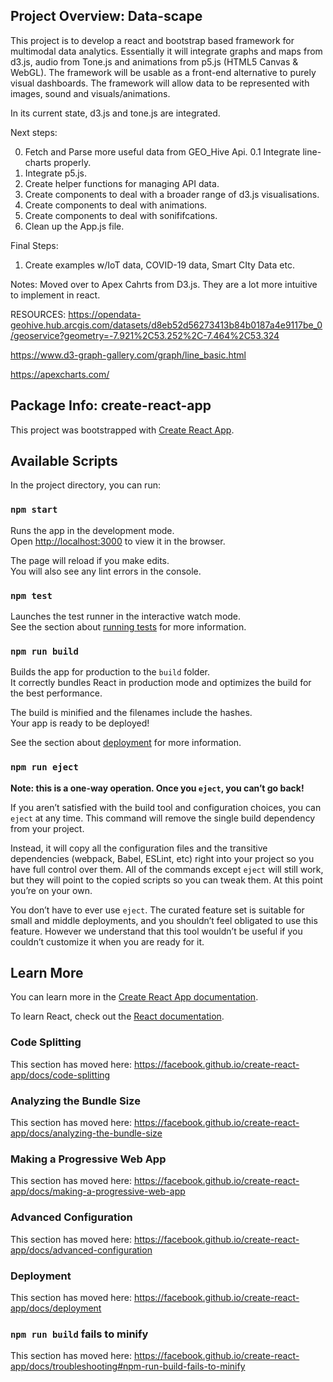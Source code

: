 ## Project Overview: Data-scape
This project is to develop a react and bootstrap based framework for multimodal data analytics.
Essentially it will integrate graphs and maps from d3.js, audio from Tone.js and animations from p5.js (HTML5 Canvas & WebGL).
The framework will be usable as a front-end alternative to purely visual dashboards.
The framework will allow data to be represented with images, sound and visuals/animations.

In its current state, d3.js and tone.js are integrated.

Next steps:

0. Fetch and Parse more useful data from GEO_Hive Api.
0.1 Integrate line-charts properly.
1. Integrate p5.js.
2. Create helper functions for managing API data.
3. Create components to deal with a broader range of d3.js visualisations.
4. Create components to deal with animations.
5. Create components to deal with sonififcations.
6. Clean up the App.js file.

Final Steps:
1. Create examples w/IoT data, COVID-19 data, Smart CIty Data etc.

Notes: Moved over to Apex Cahrts from D3.js. They are a lot more intuitive to implement in react.

RESOURCES:
https://opendata-geohive.hub.arcgis.com/datasets/d8eb52d56273413b84b0187a4e9117be_0/geoservice?geometry=-7.921%2C53.252%2C-7.464%2C53.324

https://www.d3-graph-gallery.com/graph/line_basic.html

https://apexcharts.com/

## Package Info: create-react-app

This project was bootstrapped with [Create React App](https://github.com/facebook/create-react-app).

## Available Scripts

In the project directory, you can run:

### `npm start`

Runs the app in the development mode.<br />
Open [http://localhost:3000](http://localhost:3000) to view it in the browser.

The page will reload if you make edits.<br />
You will also see any lint errors in the console.

### `npm test`

Launches the test runner in the interactive watch mode.<br />
See the section about [running tests](https://facebook.github.io/create-react-app/docs/running-tests) for more information.

### `npm run build`

Builds the app for production to the `build` folder.<br />
It correctly bundles React in production mode and optimizes the build for the best performance.

The build is minified and the filenames include the hashes.<br />
Your app is ready to be deployed!

See the section about [deployment](https://facebook.github.io/create-react-app/docs/deployment) for more information.

### `npm run eject`

**Note: this is a one-way operation. Once you `eject`, you can’t go back!**

If you aren’t satisfied with the build tool and configuration choices, you can `eject` at any time. This command will remove the single build dependency from your project.

Instead, it will copy all the configuration files and the transitive dependencies (webpack, Babel, ESLint, etc) right into your project so you have full control over them. All of the commands except `eject` will still work, but they will point to the copied scripts so you can tweak them. At this point you’re on your own.

You don’t have to ever use `eject`. The curated feature set is suitable for small and middle deployments, and you shouldn’t feel obligated to use this feature. However we understand that this tool wouldn’t be useful if you couldn’t customize it when you are ready for it.

## Learn More

You can learn more in the [Create React App documentation](https://facebook.github.io/create-react-app/docs/getting-started).

To learn React, check out the [React documentation](https://reactjs.org/).

### Code Splitting

This section has moved here: https://facebook.github.io/create-react-app/docs/code-splitting

### Analyzing the Bundle Size

This section has moved here: https://facebook.github.io/create-react-app/docs/analyzing-the-bundle-size

### Making a Progressive Web App

This section has moved here: https://facebook.github.io/create-react-app/docs/making-a-progressive-web-app

### Advanced Configuration

This section has moved here: https://facebook.github.io/create-react-app/docs/advanced-configuration

### Deployment

This section has moved here: https://facebook.github.io/create-react-app/docs/deployment

### `npm run build` fails to minify

This section has moved here: https://facebook.github.io/create-react-app/docs/troubleshooting#npm-run-build-fails-to-minify
